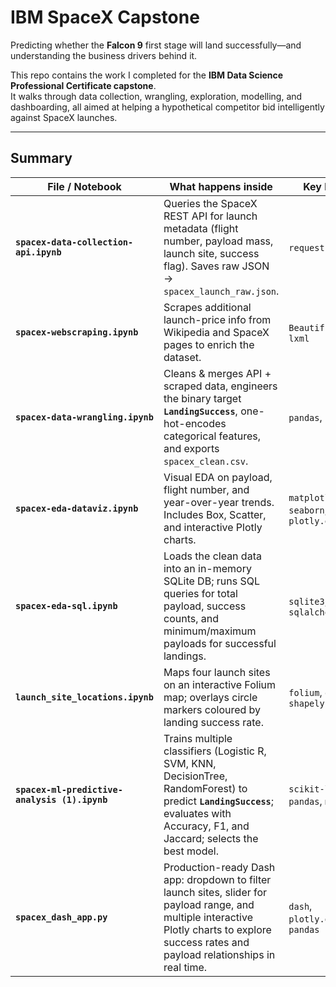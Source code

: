 # IBM SpaceX Capstone

Predicting whether the **Falcon 9** first stage will land successfully—and
understanding the business drivers behind it.

This repo contains the work I completed for the **IBM Data Science
Professional Certificate capstone**.  
It walks through data collection, wrangling, exploration, modelling, and
dashboarding, all aimed at helping a hypothetical competitor bid intelligently
against SpaceX launches.

---

## Summary

| File / Notebook | What happens inside | Key libraries |
|-----------------|--------------------|-------------------------|
| **`spacex-data-collection-api.ipynb`** | Queries the SpaceX REST API for launch metadata (flight number, payload mass, launch site, success flag). Saves raw JSON → `spacex_launch_raw.json`. | `requests`, `pandas` |
| **`spacex-webscraping.ipynb`** | Scrapes additional launch-price info from Wikipedia and SpaceX pages to enrich the dataset. | `BeautifulSoup`, `lxml` |
| **`spacex-data-wrangling.ipynb`** | Cleans & merges API + scraped data, engineers the binary target **`LandingSuccess`**, one-hot-encodes categorical features, and exports `spacex_clean.csv`. | `pandas`, `numpy` |
| **`spacex-eda-dataviz.ipynb`** | Visual EDA on payload, flight number, and year-over-year trends. Includes Box, Scatter, and interactive Plotly charts. | `matplotlib`, `seaborn`, `plotly.express` |
| **`spacex-eda-sql.ipynb`** | Loads the clean data into an in-memory SQLite DB; runs SQL queries for total payload, success counts, and minimum/maximum payloads for successful landings. | `sqlite3`, `pandas`, `sqlalchemy` |
| **`launch_site_locations.ipynb`** | Maps four launch sites on an interactive Folium map; overlays circle markers coloured by landing success rate. | `folium`, `geopy`, `shapely` |
| **`spacex-ml-predictive-analysis (1).ipynb`** | Trains multiple classifiers (Logistic R, SVM, KNN, DecisionTree, RandomForest) to predict **`LandingSuccess`**; evaluates with Accuracy, F1, and Jaccard; selects the best model. | `scikit-learn`, `pandas`, `matplotlib` |
| **`spacex_dash_app.py`** | Production-ready Dash app: dropdown to filter launch sites, slider for payload range, and multiple interactive Plotly charts to explore success rates and payload relationships in real time. | `dash`, `plotly.graph_objs`, `pandas` |
